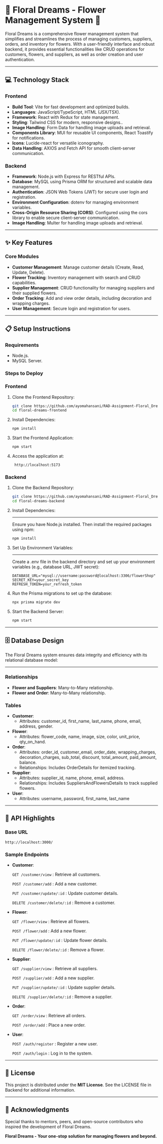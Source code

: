 # 🌸 Floral Dreams - Flower Management System 🌸

Floral Dreams is a comprehensive flower management system that simplifies and streamlines the process of managing customers, suppliers, orders, and inventory for flowers. With a user-friendly interface and robust backend, it provides essential functionalities like CRUD operations for customers, flowers, and suppliers, as well as order creation and user authentication.

---

## 💻 Technology Stack
### Frontend
- **Build Tool**: Vite for fast development and optimized builds.
- **Languages**: JavaScript/TypeScript, HTML (JSX/TSX).
- **Framework**: React with Redux for state management.
- **Styling**: Tailwind CSS for modern, responsive designs..
- **Image Handling**: Form Data for handling image uploads and retrieval.
- **Components Library**: MUI for reusable UI components, React Toastify for notifications.
- **Icons**: Lucide-react for versatile iconography.
- **Data Handling**: AXIOS and Fetch API for smooth client-server communication.

### Backend
- **Framework**: Node.js with Express for RESTful APIs.
- **Database**: MySQL using Prisma ORM for structured and scalable data management.
- **Authentication**: JSON Web Tokens (JWT) for secure user login and registration.
- **Environment Configuration**: dotenv for managing environment variables.
- **Cross-Origin Resource Sharing (CORS)**: Configured using the cors library to enable secure client-server communication.
- **Image Handling**: Multer for handling image uploads and retrieval.

---

## ✨ Key Features
### Core Modules
- **Customer Management**: Manage customer details (Create, Read, Update, Delete).
- **Flower Tracking**: Inventory management with search and CRUD capabilities.
- **Supplier Management**: CRUD functionality for managing suppliers and their supplied flowers.
- **Order Tracking**: Add and view order details, including decoration and wrapping charges.
- **User Management**: Secure login and registration for users.

---

## 📋 Setup Instructions
### Requirements
- Node.js.
- MySQL Server.

### Steps to Deploy
### Frontend
1. Clone the Frontend Repository:
    ```bash
    git clone https://github.com/ayomahansani/RAD-Assignment-Floral_Dreams-Frontend.git
    cd floral-dreams-frontend
    ```
2. Install Dependencies:
    ```bash
    npm install
    ```
3. Start the Frontend Application:
    ```bash
    npm start
    ```
4. Access the application at:
   ```
    http://localhost:5173
    ```

### Backend
1. Clone the Backend Repository:
    ```bash
    git clone https://github.com/ayomahansani/RAD-Assignment-Floral_Dreams-Backend.git
    cd floral-dreams-backend
    ```
2. Install Dependencies:

   ---
   Ensure you have Node.js installed. Then install the required packages using npm:
    ```bash
    npm install
    ```
3. Set Up Environment Variables:

   ---
   Create a .env file in the backend directory and set up your environment variables (e.g., database URL, JWT secret):
     ```
     DATABASE_URL="mysql://username:password@localhost:3306/flowerShop"
     SECRET_KEY=your_secret_key
     REFRESH_TOKEN=your_refresh_token
     ```
4. Run the Prisma migrations to set up the database:
    ```bash
    npx prisma migrate dev
    ```
5. Start the Backend Server:
    ```bash
    npm start
    ```
---

## 🗄️ Database Design
The Floral Dreams system ensures data integrity and efficiency with its relational database model:

---
### Relationships
- **Flower and Suppliers**: Many-to-Many relationship.
- **Flower and Order**: Many-to-Many relationship.

### Tables
- **Customer**:
    - Attributes: customer_id, first_name, last_name, phone, email, address, gender.
- **Flower**:
    - Attributes: flower_code, name, image, size, color, unit_price, qty_on_hand.
- **Order**:
    - Attributes: order_id, customer_email, order_date, wrapping_charges, decoration_charges, sub_total, discount, total_amount, paid_amount, balance.
    - Relationships: Includes OrderDetails for itemized tracking.
- **Supplier**:
    - Attributes: supplier_id, name, phone, email, address.
    - Relationships: Includes SuppliersAndFlowersDetails to track supplied flowers.
- **User**:
    - Attributes: username, password, first_name, last_name

---

## 📌 API Highlights
### Base URL
```
http://localhost:3000/
```

### Sample Endpoints
- **Customer**:

  `GET /customer/view` : Retrieve all customers.

  `POST /customer/add` : Add a new customer.

  `PUT /customer/update/:id` : Update customer details.

  `DELETE /customer/delete/:id` : Remove a customer.

- **Flower**:

  `GET /flower/view` : Retrieve all flowers.

  `POST /flower/add` : Add a new flower.

  `PUT /flower/update/:id` : Update flower details.

  `DELETE /flower/delete/:id` : Remove a flower.

- **Supplier**:

  `GET /supplier/view` : Retrieve all suppliers.

  `POST /supplier/add` : Add a new supplier.

  `PUT /supplier/update/:id` : Update supplier details.

  `DELETE /supplier/delete/:id` : Remove a supplier.

- **Order**:

  `GET /order/view` : Retrieve all orders.

  `POST /order/add` : Place a new order.

- **User**:

  `POST /auth/register` : Register a new user.

  `POST /auth/login` : Log in to the system.

---

## 📜 License
This project is distributed under the **MIT License**. See the LICENSE file in Backend for additional information.

---

## 💌 Acknowledgments
Special thanks to mentors, peers, and open-source contributors who inspired the development of Floral Dreams.

**Floral Dreams - Your one-stop solution for managing flowers and beyond.**

